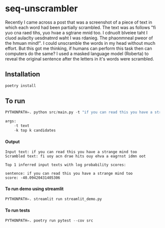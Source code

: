 # seq-unscrambler
Recently I came across a post that was a screenshot of a piece of text in which each word had been partially scrambled. The text was as follows "fi yuo cna raed tihs, yuo hvae a sgtrane mnid too. I cdnuolt blveiee taht I cluod aulaclty uesdnatnrd waht I was rdanieg. The phaonmneal pweor of the hmuan mind!". I could unscramble the words in my head without much effort. But this got me thinking, if humans can perform this task then can computers do the same? 
I used a masked language model (Roberta) to reveal the original sentence after the letters in it's words were scrambled.

## Installation
```python
poetry install
```

## To run
```python
PYTHONPATH=. python src/main.py -t "if you can read this you have a strange mind too" -k 1

args:
    -t text
    -k top k candidates
```
#### Output
    Input text: if you can read this you have a strange mind too
    Scrambled text: fi uoy acn drae hits ouy ehva a eagrnst idmn oot

    Top 1 inferred input texts with log probability scores:

    sentence: if you can read this you have a strange mind too
    score: -40.09420431405306

#### To run demo using streamlit
```python
PYTHONPATH=. streamlit run streamlit_demo.py
```
#### To run tests
```python
PYTHONPATH=. poetry run pytest --cov src
```
